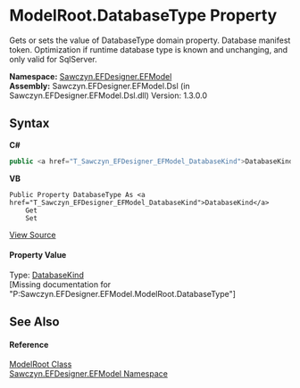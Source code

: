 # ModelRoot.DatabaseType Property 
 

Gets or sets the value of DatabaseType domain property. Database manifest token. Optimization if runtime database type is known and unchanging, and only valid for SqlServer.

**Namespace:**&nbsp;<a href="N_Sawczyn_EFDesigner_EFModel">Sawczyn.EFDesigner.EFModel</a><br />**Assembly:**&nbsp;Sawczyn.EFDesigner.EFModel.Dsl (in Sawczyn.EFDesigner.EFModel.Dsl.dll) Version: 1.3.0.0

## Syntax

**C#**<br />
``` C#
public <a href="T_Sawczyn_EFDesigner_EFModel_DatabaseKind">DatabaseKind</a> DatabaseType { get; set; }
```

**VB**<br />
``` VB
Public Property DatabaseType As <a href="T_Sawczyn_EFDesigner_EFModel_DatabaseKind">DatabaseKind</a>
	Get
	Set
```

<a href="https://github.com/msawczyn/EFDesigner/tree/master/src/Dsl/GeneratedCode/DomainClasses.cs#L2037" title="View the source code">View Source</a><br />

#### Property Value
Type: <a href="T_Sawczyn_EFDesigner_EFModel_DatabaseKind">DatabaseKind</a><br />\[Missing <value> documentation for "P:Sawczyn.EFDesigner.EFModel.ModelRoot.DatabaseType"\]

## See Also


#### Reference
<a href="T_Sawczyn_EFDesigner_EFModel_ModelRoot">ModelRoot Class</a><br /><a href="N_Sawczyn_EFDesigner_EFModel">Sawczyn.EFDesigner.EFModel Namespace</a><br />